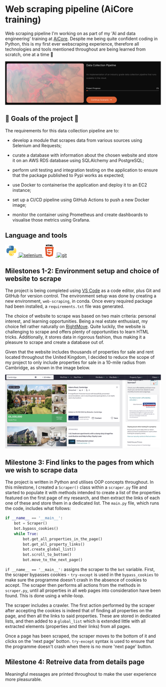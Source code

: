 # Web scraping pipeline (AiCore training)

Web scraping pipeline I'm working on as part of my 'AI and data engineering' training at [AiCore](https://www.theaicore.com/?utm_source=google&utm_medium=cpc&utm_campaign=new-broad&utm_term=classification&utm_source=google&utm_medium=ppc&utm_campaign=UK-Brand&utm_term=ai%20core&utm_content=621263672281&hsa_acc=7296592433&hsa_cam=13050226730&hsa_grp=146850559851&hsa_ad=621263672281&hsa_src=g&hsa_tgt=kwd-453580118074&hsa_kw=ai%20core&hsa_mt=e&hsa_net=adwords&hsa_ver=3&gclid=Cj0KCQjwj7CZBhDHARIsAPPWv3cRHYGa6UYh2t0kFM_4r7C6QAXdB4IMha25Y77p7wcgt712S5vymj4aAq8xEALw_wcB). Despite me being quite confident coding in Python, this is my first ever webscraping experience, therefore all technologies and tools mentioned throughout are being learned from scratch, one at a time 🤯

![Image from the AiCore portal](images/portal.png)

## 🏅 Goals of the project 🏅

The requirements for this data collection pipeline are to:

- develop a module that scrapes data from various sources using Selenium and Requests;

- curate a database with information about the chosen website and store it on an AWS RDS database using SQLAlchemy and PostgreSQL;

- perform unit testing and integration testing on the application to ensure that the package published to Pypi works as expected;

- use Docker to containerise the application and deploy it to an EC2 instance;

- set up a CI/CD pipeline using GitHub Actions to push a new Docker image;

- monitor the container using Prometheus and create dashboards to visualise those metrics using Grafana.

## Language and tools

<p align="left"> <a href="https://www.python.org" target="_blank" rel="noreferrer"> <img src="https://raw.githubusercontent.com/devicons/devicon/master/icons/python/python-original.svg" alt="python" width="40" height="40"/> </a> <a href="https://www.selenium.dev" target="_blank" rel="noreferrer"> <img src="https://raw.githubusercontent.com/detain/svg-logos/780f25886640cef088af994181646db2f6b1a3f8/svg/selenium-logo.svg" alt="selenium" width="40" height="40"/> </a> <a href="https://www.w3.org/html/" target="_blank" rel="noreferrer"> <img src="https://raw.githubusercontent.com/devicons/devicon/master/icons/html5/html5-original-wordmark.svg" alt="html5" width="40" height="40"/> </a> <a href="https://git-scm.com/" target="_blank" rel="noreferrer"> <img src="https://www.vectorlogo.zone/logos/git-scm/git-scm-icon.svg" alt="git" width="40" height="40"/> </a> </p>

## Milestones 1-2: Environment setup and choice of website to scrape

The project is being completed using [VS Code](https://code.visualstudio.com/) as a code editor, plus Git and GitHub for version control. The environment setup was done by creating a new environment, `web-scraping`, in conda. Once every required package had been installed, a `requirements.txt` file was generated.

The choice of website to scrape was based on two main criteria: personal interest, and learning opportunities. Being a real estate enthusiast, my choice fell rather naturally on [RightMove](https://www.rightmove.co.uk/). Quite luckily, the website is challenging to scrape and offers plenty of opportunities to learn HTML tricks. Additionally, it stores data in rigorous fashion, thus making it a pleasure to scrape and create a database out of.

Given that the website includes thousands of properties for sale and rent located throughout the United Kingdom, I decided to reduce the scope of my project to only include properties for sale in a 10-mile radius from Cambridge, as shown in the image below.

![Image from the RightMove website](images/website.png)

## Milestone 3: Find links to the pages from which we wish to scrape data

The project is written in Python and utilises OOP concepts throughout. In this milestone, I created a `Scraper()` class within a `scraper.py` file and started to populate it with methods intended to create a list of the properties featured on the first page of my research, and then extract the links of each one of these and store them in a dedicated list. The `main.py` file, which runs the code, includes what follows:

```python
if __name__ == '__main__':
    bot = Scraper()
    bot.bypass_cookies()
    while True:
        bot.get_all_properties_in_the_page()
        bot.get_all_property_links()
        bot.create_global_list()
        bot.scroll_to_bottom()
        bot.move_to_the_next_page()
```

`if __name__ == '__main__':` assigns the scraper to the `bot` variable. First, the scraper bypasses cookies - `try-except` is used in the `bypass_cookies` to make sure the programme doesn't crash in the absence of cookies to accept. The scraper then performs all actions from the methods in `scraper.py`, until all properties in all web pages into consideration have been found. This is done using a while-loop.

The scraper includes a crawler. The first action performed by the scraper after accepting the cookies is indeed that of finding all properties on the page, and then all the links to said properties. These are stored in dedicated lists, and then added to a `global_list` which is extended little with all extracted elements (properties and their links) from all pages. 

Once a page has been scraped, the scraper moves to the bottom of it and clicks on the 'next page' botton. `try-except` syntax is used to ensure that the programme doesn't crash when there is no more 'next page' button.

## Milestone 4: Retreive data from details page

Meaningful messages are printed throughout to make the user experience more pleasurable.